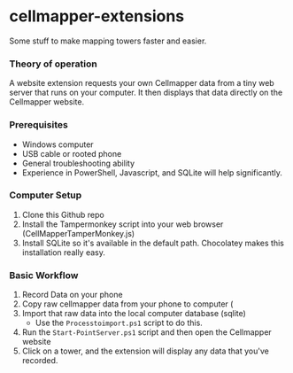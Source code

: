 # cellmapper-extensions
Some stuff to make mapping towers faster and easier.

### Theory of operation ###
A website extension requests your own Cellmapper data from a tiny web server that runs on your computer. It then displays that data directly on the Cellmapper website.


### Prerequisites ###
 - Windows computer
 - USB cable or rooted phone
 - General troubleshooting ability
 - Experience in PowerShell, Javascript, and SQLite will help significantly.

### Computer Setup ###
1. Clone this Github repo
2. Install the Tampermonkey script into your web browser (CellMapperTamperMonkey.js)
3. Install SQLite so it's available in the default path. Chocolatey makes this installation really easy.

### Basic Workflow ###
1. Record Data on your phone
2. Copy raw cellmapper data from your phone to computer (
3. Import that raw data into the local computer database (sqlite)
    - Use the `Processtoimport.ps1` script to do this.
4. Run the `Start-PointServer.ps1` script and then open the Cellmapper website
5. Click on a tower, and the extension will display any data that you've recorded.
